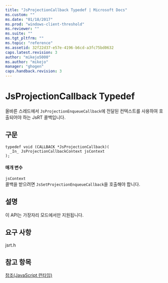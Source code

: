 ```yaml
---
title: "JsProjectionCallback Typedef | Microsoft Docs"
ms.custom: ""
ms.date: "01/18/2017"
ms.prod: "windows-client-threshold"
ms.reviewer: ""
ms.suite: ""
ms.tgt_pltfrm: ""
ms.topic: "reference"
ms.assetid: 32f22d37-e57e-4196-b6cd-a3fc75bd0632
caps.latest.revision: 3
author: "mikejo5000"
ms.author: "mikejo"
manager: "ghogen"
caps.handback.revision: 3
---
```

# JsProjectionCallback Typedef
올바른 스레드에서 `JsProjectionEnqueueCallback`에 전달된 컨텍스트를 사용하여 호출되어야 하는 JsRT 콜백입니다.  
  
## 구문  
  
```  
typedef void (CALLBACK *JsProjectionCallback)(  
  _In_ JsProjectionCallbackContext jsContext  
);  
```  
  
#### 매개 변수  
 `jsContext`  
 콜백을 받으려면 `JsSetProjectionEnqueueCallback`을 호출해야 합니다.  
  
## 설명  
 이 API는 가장자리 모드에서만 지원됩니다.  
  
## 요구 사항  
 jsrt.h  
  
## 참고 항목  
 [참조\(JavaScript 런타임\)](../chakra-hosting/reference-javascript-runtime.md)